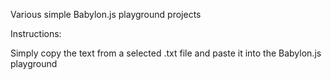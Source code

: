 Various simple Babylon.js playground projects

Instructions:

Simply copy the text from a selected .txt file and paste it into the Babylon.js playground
